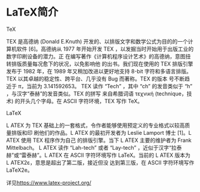 # LaTeX简介

TeX

TEX 是高德纳 (Donald E.Knuth) 开发的、以排版文字和数学公式为目的的一个计算机软件 [6]。高德纳从 1977 年开始开发 TEX ，以发掘当时开始用于出版工业的数字印刷设备的潜力。正 在编写著作《计算机程序设计艺术》的高德纳，意图扭转排版质量每况愈下的状况，以免影响他 的出书。我们现在使用的 TEX 排版引擎发布于 1982 年，在 1989 年又稍加改进以更好地支持 8-bit 字符和多语言排版。TEX 以其卓越的稳定性、跨平台、几乎没有 Bug 而著称。TEX 的版本 号不断趋近于 π，当前为 3.141592653。 TEX 读作 “Tech” ，其中 “ch” 的发音类似于 “h” ，与汉字“泰赫”的发音类似。TEX 的拼写 来自希腊词语 τεχνική (technique，技术) 的开头几个字母。在 ASCII 字符环境，TEX 写作 TeX。

LaTeX

L ATEX 为 TEX 基础上的一套格式，令作者能够使用预定义的专业格式以较高质量排版和印 刷他们的作品。L ATEX 的最初开发者为 Leslie Lamport 博士 [1]。L ATEX 使用 TEX 程序作为自己 的排版引擎。当下 L ATEX 主要的维护者为 Frank Mittelbach。 L ATEX 读作 “Lah-tech” 或者 “Lay-tech” ，近似于汉字“拉泰赫”或“雷泰赫”。L ATEX 在 ASCII 字符环境写作 LaTeX。当前的 L ATEX 版本为 L ATEX2ε，意思是超出了第二版，接近但没 达到第三版，在 ASCII 字符环境写作 LaTeX2e。

详见<https://www.latex-project.org/>
